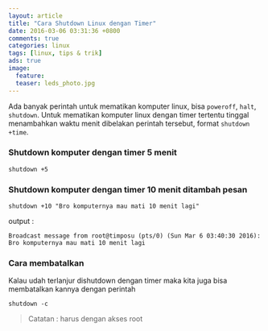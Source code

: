 ```yaml
---
layout: article
title: "Cara Shutdown Linux dengan Timer"
date: 2016-03-06 03:31:36 +0800
comments: true
categories: linux
tags: [linux, tips & trik]
ads: true
image:
  feature: 
  teaser: leds_photo.jpg
---
```


Ada banyak perintah untuk mematikan komputer linux, bisa `poweroff`, `halt`, `shutdown`. Untuk mematikan komputer linux dengan timer tertentu tinggal menambahkan waktu menit dibelakan perintah tersebut, format `shutdown +time`.

### Shutdown komputer dengan timer 5 menit

	shutdown +5

### Shutdown komputer dengan timer 10 menit ditambah pesan

	shutdown +10 "Bro komputernya mau mati 10 menit lagi"

output :

	Broadcast message from root@timposu (pts/0) (Sun Mar 6 03:40:30 2016): Bro komputernya mau mati 10 menit lagi


### Cara membatalkan

Kalau udah terlanjur dishutdown dengan timer maka kita juga bisa membatalkan kannya dengan perintah
	
	shutdown -c

> Catatan : harus dengan akses root
